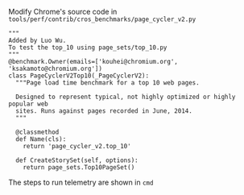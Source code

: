 Modify Chrome's source code in `tools/perf/contrib/cros_benchmarks/page_cycler_v2.py`

```
"""
Added by Luo Wu.
To test the top_10 using page_sets/top_10.py
"""
@benchmark.Owner(emails=['kouhei@chromium.org', 'ksakamoto@chromium.org'])
class PageCyclerV2Top10(_PageCyclerV2):
  """Page load time benchmark for a top 10 web pages.

  Designed to represent typical, not highly optimized or highly popular web
  sites. Runs against pages recorded in June, 2014.
  """

  @classmethod
  def Name(cls):
    return 'page_cycler_v2.top_10'

  def CreateStorySet(self, options):
    return page_sets.Top10PageSet()
```

The steps to run telemetry are shown in `cmd`